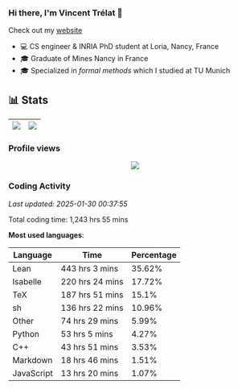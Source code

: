 ### Hi there, I'm Vincent Trélat 👋

Check out my [website](https://vtrelat.github.io)

-   💻 CS engineer & INRIA PhD student at Loria, Nancy, France
-   🎓 Graduate of Mines Nancy in France
-   🎓 Specialized in _formal methods_ which I studied at TU Munich

## 📊 **Stats**

| <img align="center" src="https://readme-stats.clckblog.space/api?username=VTrelat&show_icons=true&include_all_commits=true&theme=tokyonight&hide_border=true" /> | <img align="center" src="https://readme-stats.clckblog.space/api/top-langs/?username=VTrelat&layout=compact&theme=tokyonight&hide_border=true" /> |
| ---------------------------------------------------------------------------------------------------------------------------------------------------------------- | ------------------------------------------------------------------------------------------------------------------------------------------------- |

### Profile views

<p align="center">
 <img src="https://profile-counter.glitch.me/VTrelat/count.svg" />
</p>

<!--automations-->
### Coding Activity
_Last updated: 2025-01-30 00:37:55_

Total coding time: 1,243 hrs 55 mins

**Most used languages**:

| Language | Time | Percentage |
| ------------- | ------------- | ------------- |
| Lean | 443 hrs 3 mins | 35.62% |
| Isabelle | 220 hrs 24 mins | 17.72% |
| TeX | 187 hrs 51 mins | 15.1% |
| sh | 136 hrs 22 mins | 10.96% |
| Other | 74 hrs 29 mins | 5.99% |
| Python | 53 hrs 5 mins | 4.27% |
| C++ | 43 hrs 51 mins | 3.53% |
| Markdown | 18 hrs 46 mins | 1.51% |
| JavaScript | 13 hrs 20 mins | 1.07% |

